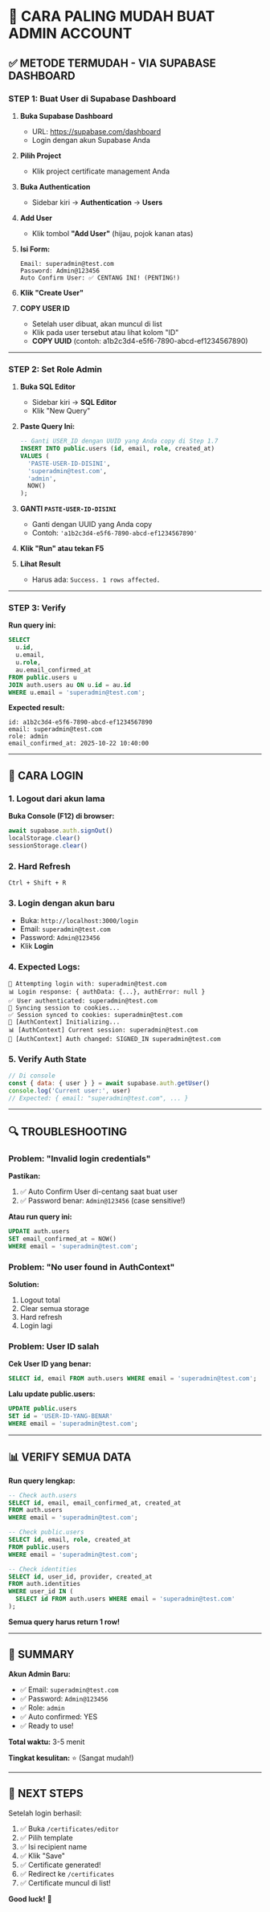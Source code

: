 # 🔐 CARA PALING MUDAH BUAT ADMIN ACCOUNT

## ✅ METODE TERMUDAH - VIA SUPABASE DASHBOARD

### **STEP 1: Buat User di Supabase Dashboard**

1. **Buka Supabase Dashboard**
   - URL: https://supabase.com/dashboard
   - Login dengan akun Supabase Anda

2. **Pilih Project**
   - Klik project certificate management Anda

3. **Buka Authentication**
   - Sidebar kiri → **Authentication** → **Users**

4. **Add User**
   - Klik tombol **"Add User"** (hijau, pojok kanan atas)

5. **Isi Form:**
   ```
   Email: superadmin@test.com
   Password: Admin@123456
   Auto Confirm User: ✅ CENTANG INI! (PENTING!)
   ```

6. **Klik "Create User"**

7. **COPY USER ID**
   - Setelah user dibuat, akan muncul di list
   - Klik pada user tersebut atau lihat kolom "ID"
   - **COPY UUID** (contoh: a1b2c3d4-e5f6-7890-abcd-ef1234567890)

---

### **STEP 2: Set Role Admin**

1. **Buka SQL Editor**
   - Sidebar kiri → **SQL Editor**
   - Klik "New Query"

2. **Paste Query Ini:**
   ```sql
   -- Ganti USER_ID dengan UUID yang Anda copy di Step 1.7
   INSERT INTO public.users (id, email, role, created_at)
   VALUES (
     'PASTE-USER-ID-DISINI',
     'superadmin@test.com',
     'admin',
     NOW()
   );
   ```

3. **GANTI `PASTE-USER-ID-DISINI`**
   - Ganti dengan UUID yang Anda copy
   - Contoh: `'a1b2c3d4-e5f6-7890-abcd-ef1234567890'`

4. **Klik "Run" atau tekan F5**

5. **Lihat Result**
   - Harus ada: `Success. 1 rows affected.`

---

### **STEP 3: Verify**

**Run query ini:**
```sql
SELECT 
  u.id,
  u.email,
  u.role,
  au.email_confirmed_at
FROM public.users u
JOIN auth.users au ON u.id = au.id
WHERE u.email = 'superadmin@test.com';
```

**Expected result:**
```
id: a1b2c3d4-e5f6-7890-abcd-ef1234567890
email: superadmin@test.com
role: admin
email_confirmed_at: 2025-10-22 10:40:00
```

---

## 🎯 CARA LOGIN

### **1. Logout dari akun lama**

**Buka Console (F12) di browser:**
```javascript
await supabase.auth.signOut()
localStorage.clear()
sessionStorage.clear()
```

### **2. Hard Refresh**
```
Ctrl + Shift + R
```

### **3. Login dengan akun baru**
- Buka: `http://localhost:3000/login`
- Email: `superadmin@test.com`
- Password: `Admin@123456`
- Klik **Login**

### **4. Expected Logs:**
```
🔐 Attempting login with: superadmin@test.com
📊 Login response: { authData: {...}, authError: null }
✅ User authenticated: superadmin@test.com
🍪 Syncing session to cookies...
✅ Session synced to cookies: superadmin@test.com
🔐 [AuthContext] Initializing...
📊 [AuthContext] Current session: superadmin@test.com
🔔 [AuthContext] Auth changed: SIGNED_IN superadmin@test.com
```

### **5. Verify Auth State**
```javascript
// Di console
const { data: { user } } = await supabase.auth.getUser()
console.log('Current user:', user)
// Expected: { email: "superadmin@test.com", ... }
```

---

## 🔍 TROUBLESHOOTING

### **Problem: "Invalid login credentials"**

**Pastikan:**
1. ✅ Auto Confirm User di-centang saat buat user
2. ✅ Password benar: `Admin@123456` (case sensitive!)

**Atau run query ini:**
```sql
UPDATE auth.users
SET email_confirmed_at = NOW()
WHERE email = 'superadmin@test.com';
```

### **Problem: "No user found in AuthContext"**

**Solution:**
1. Logout total
2. Clear semua storage
3. Hard refresh
4. Login lagi

### **Problem: User ID salah**

**Cek User ID yang benar:**
```sql
SELECT id, email FROM auth.users WHERE email = 'superadmin@test.com';
```

**Lalu update public.users:**
```sql
UPDATE public.users
SET id = 'USER-ID-YANG-BENAR'
WHERE email = 'superadmin@test.com';
```

---

## 📊 VERIFY SEMUA DATA

**Run query lengkap:**
```sql
-- Check auth.users
SELECT id, email, email_confirmed_at, created_at
FROM auth.users
WHERE email = 'superadmin@test.com';

-- Check public.users
SELECT id, email, role, created_at
FROM public.users
WHERE email = 'superadmin@test.com';

-- Check identities
SELECT id, user_id, provider, created_at
FROM auth.identities
WHERE user_id IN (
  SELECT id FROM auth.users WHERE email = 'superadmin@test.com'
);
```

**Semua query harus return 1 row!**

---

## 🎊 SUMMARY

**Akun Admin Baru:**
- ✅ Email: `superadmin@test.com`
- ✅ Password: `Admin@123456`
- ✅ Role: `admin`
- ✅ Auto confirmed: YES
- ✅ Ready to use!

**Total waktu:** 3-5 menit

**Tingkat kesulitan:** ⭐ (Sangat mudah!)

---

## 🚀 NEXT STEPS

Setelah login berhasil:
1. ✅ Buka `/certificates/editor`
2. ✅ Pilih template
3. ✅ Isi recipient name
4. ✅ Klik "Save"
5. ✅ Certificate generated!
6. ✅ Redirect ke `/certificates`
7. ✅ Certificate muncul di list!

**Good luck!** 🙏
